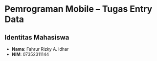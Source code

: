 # Pemrograman Mobile – Tugas Entry Data

## Identitas Mahasiswa

- **Nama**: Fahrur Rizky A. Idhar
- **NIM**: 07352311144
